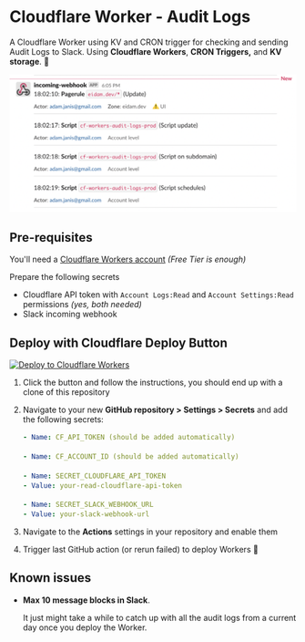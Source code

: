 # Cloudflare Worker - Audit Logs

A Cloudflare Worker using KV and CRON trigger for checking and sending Audit Logs to Slack. Using **Cloudflare Workers**, **CRON Triggers,** and **KV storage**. 🚀

![Slack notifications](./assets/slack_screenshot.png)

## Pre-requisites

You'll need a [Cloudflare Workers account](https://dash.cloudflare.com/sign-up/workers) _(Free Tier is enough)_

Prepare the following secrets

- Cloudflare API token with `Account Logs:Read` and `Account Settings:Read` permissions _(yes, both needed)_
- Slack incoming webhook

## Deploy with Cloudflare Deploy Button

[![Deploy to Cloudflare Workers](https://camo.githubusercontent.com/1f3d0b4d44a2c3f12c78bd02bae907169430e04d728006db9f97a4befa64c886/68747470733a2f2f6465706c6f792e776f726b6572732e636c6f7564666c6172652e636f6d2f627574746f6e3f706169643d74727565)](https://deploy.workers.cloudflare.com/?url=https://github.com/eidam/cf-workers-audit-logs)

1. Click the button and follow the instructions, you should end up with a clone of this repository
2. Navigate to your new **GitHub repository &gt; Settings &gt; Secrets** and add the following secrets:

   ```yaml
   - Name: CF_API_TOKEN (should be added automatically)

   - Name: CF_ACCOUNT_ID (should be added automatically)

   - Name: SECRET_CLOUDFLARE_API_TOKEN
   - Value: your-read-cloudflare-api-token

   - Name: SECRET_SLACK_WEBHOOK_URL
   - Value: your-slack-webhook-url
   ```

3. Navigate to the **Actions** settings in your repository and enable them
4. Trigger last GitHub action (or rerun failed) to deploy Workers 🎉

## Known issues

- **Max 10 message blocks in Slack**.

  It just might take a while to catch up with all the audit logs from a current day once you deploy the Worker.
